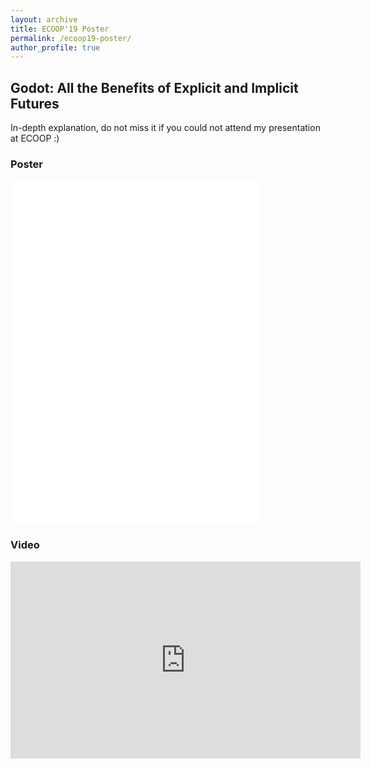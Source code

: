 ```yaml
---
layout: archive
title: ECOOP'19 Poster
permalink: /ecoop19-poster/
author_profile: true
---
```


## Godot: All the Benefits of Explicit and Implicit Futures

In-depth explanation, do not miss it if you could not attend my presentation at ECOOP :)

### Poster

<embed src="files/FinalposterPortrait.pdf" type="application/pdf" width="400px" height="550px" style="width=400px; height=550px"/>

### Video

<iframe width="560" height="315" src="https://www.youtube.com/embed/lODcqlx9vKs" frameborder="0" allow="accelerometer; autoplay; encrypted-media; gyroscope; picture-in-picture" allowfullscreen></iframe>
